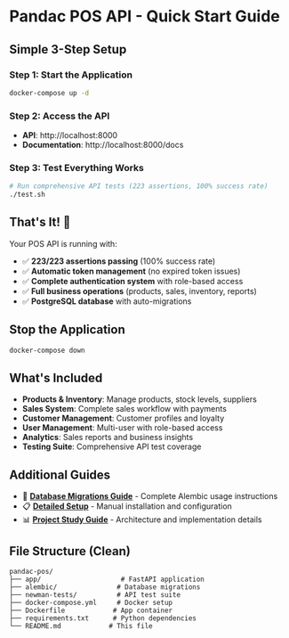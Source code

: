 # Pandac POS API - Quick Start Guide

## Simple 3-Step Setup

### Step 1: Start the Application
```bash
docker-compose up -d
```

### Step 2: Access the API
- **API**: http://localhost:8000
- **Documentation**: http://localhost:8000/docs

### Step 3: Test Everything Works
```bash
# Run comprehensive API tests (223 assertions, 100% success rate)
./test.sh
```

## That's It! 🎉

Your POS API is running with:

- ✅ **223/223 assertions passing** (100% success rate)
- ✅ **Automatic token management** (no expired token issues)
- ✅ **Complete authentication system** with role-based access
- ✅ **Full business operations** (products, sales, inventory, reports)
- ✅ **PostgreSQL database** with auto-migrations

## Stop the Application

```bash
docker-compose down
```

## What's Included

- **Products & Inventory**: Manage products, stock levels, suppliers
- **Sales System**: Complete sales workflow with payments
- **Customer Management**: Customer profiles and loyalty
- **User Management**: Multi-user with role-based access
- **Analytics**: Sales reports and business insights
- **Testing Suite**: Comprehensive API test coverage

## Additional Guides

- 📖 **[Database Migrations Guide](ALEMBIC_GUIDE.md)** - Complete Alembic usage instructions
- 📋 **[Detailed Setup](SETUP.md)** - Manual installation and configuration
- 📊 **[Project Study Guide](PROJECT_STUDY_GUIDE.md)** - Architecture and implementation details

## File Structure (Clean)

```text
pandac-pos/
├── app/                    # FastAPI application
├── alembic/               # Database migrations  
├── newman-tests/          # API test suite
├── docker-compose.yml     # Docker setup
├── Dockerfile            # App container
├── requirements.txt      # Python dependencies
└── README.md            # This file
```
